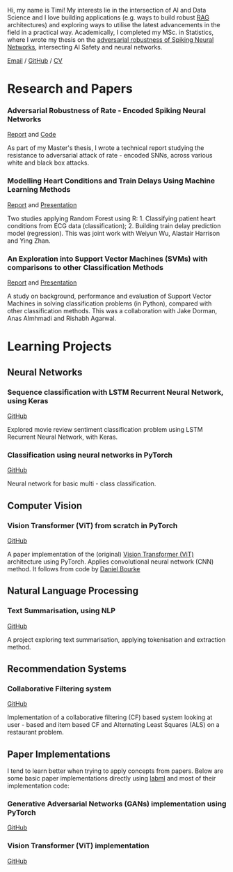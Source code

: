 Hi, my name is Timi! My interests lie in the intersection of AI and Data Science and I love building applications (e.g. ways to build robust [RAG](https://www.promptingguide.ai/techniques/rag) architectures) and exploring ways to utilise the latest advancements in the field in a practical way. Academically, I completed my MSc. in Statistics, where I wrote my thesis on the <a href="https://timif2.github.io/AI Safety Thesis - Timi Folaranmi.pdf">adversarial robustness of Spiking Neural Networks</a>, intersecting AI Safety and neural networks.

[Email](timicsbe@gmail.com) / [GitHub](https://github.com/timif2) / <a href="https://timif2.github.io/Timi Folaranmi - CV - Sept2024.pdf">CV</a>

# Research and Papers

### Adversarial Robustness of Rate - Encoded Spiking Neural Networks
<a href="https://timif2.github.io/AI Safety Thesis - Timi Folaranmi.pdf">Report</a> and [Code](https://github.com/timif2/snnthesis)

As part of my Master's thesis, I wrote a technical report studying the resistance to adversarial attack of rate - encoded SNNs, across various white and black box attacks. 

### Modelling Heart Conditions and Train Delays Using Machine Learning Methods
<a href="https://timif2.github.io/ECG -based classification and Train Delay Prediction using Machine Learning.pdf">Report</a> and <a href="https://timif2.github.io/Heart Conditions Study Slides.pdf">Presentation</a>

Two studies applying Random Forest using R: 1. Classifying patient heart conditions from ECG data (classification); 2. Building train delay prediction model (regression). This was joint work with Weiyun Wu, Alastair Harrison and Ying Zhan. 

### An Exploration into Support Vector Machines (SVMs) with comparisons to other Classification Methods
<a href="https://timif2.github.io/An Exploration into SVMs with comparisons to other classification methods.pdf">Report</a> and <a href="https://timif2.github.io/Support_Vector_Machines.pdf">Presentation</a>

A study on background, performance and evaluation of Support Vector Machines in solving classification problems (in Python), compared with other classification methods. This was a collaboration with Jake Dorman, Anas Almhmadi and Rishabh Agarwal.

# Learning Projects

## Neural Networks

### Sequence classification with LSTM Recurrent Neural Network, using Keras
[GitHub](https://github.com/timif2/neural-networks/blob/90e84800424fce0ff569115d7204b7344e84a045/Sequence%20Classification%20with%20LSTM%20Recurrent%20Neural%20Networks%20with%20Keras.ipynb)

Explored movie review sentiment classification problem using LSTM Recurrent Neural Network, with Keras.

### Classification using neural networks in PyTorch
[GitHub](https://github.com/timif2/neural-networks/blob/9489a21a391af28e1dd75296ffc92612906e7a10/Neural%20Network%20(Multi%20-%20class)%20Classification%20in%20PyTorch.ipynb)

Neural network for basic multi - class classification. 

## Computer Vision

### Vision Transformer (ViT) from scratch in PyTorch
[GitHub](https://github.com/timif2/computer-vision/blob/bed7418b0a8a61bc8b31797573696afd6f055b51/Vision%20Transformer%20(ViT)%20from%20scratch%20in%20PyTorch%20(Paper%20Implementation).ipynb)

A paper implementation of the (original) [Vision Transformer (ViT)](https://arxiv.org/abs/2010.11929) architecture using PyTorch. Applies convolutional neural network (CNN) method. It follows from code by [Daniel Bourke](https://github.com/mrdbourke/pytorch-deep-learning/)

## Natural Language Processing

### Text Summarisation, using NLP
[GitHub](https://github.com/timif2/language-models/blob/b61241d7cc7343ef5a2e1c358ce663a01c4785cb/Text%20Summarisation%20using%20Natural%20Language%20Processing.ipynb)

A project exploring text summarisation, applying tokenisation and extraction method.

## Recommendation Systems

### Collaborative Filtering system
[GitHub](https://github.com/timif2/recommendation-systems/blob/1fee42d5c8305d58d31c5993037980a3a8bc509e/Collaborative_filtering.ipynb)

Implementation of a collaborative filtering (CF) based system looking at user - based and item based CF and Alternating Least Squares (ALS) on a restaurant problem.

## Paper Implementations

I tend to learn better when trying to apply concepts from papers. Below are some basic paper implementations directly using [labml](https://github.com/labmlai) and most of their implementation code:

### Generative Adversarial Networks (GANs) implementation using PyTorch
[GitHub](https://github.com/timif2/paper-implementations/blob/f94bfe42c01132bd3303eeee7e0143e7e8a14572/Generative%20Adversarial%20Network%20(GAN)%20with%20PyTorch.ipynb)

### Vision Transformer (ViT) implementation
[GitHub](https://github.com/timif2/paper-implementations/blob/f94bfe42c01132bd3303eeee7e0143e7e8a14572/Vision%20Transformer%20(ViT)%20using%20PyTorch.ipynb)



